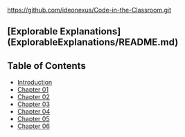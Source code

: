 
https://github.com/ideonexus/Code-in-the-Classroom.git

## [Explorable Explanations] (ExplorableExplanations/README.md) ##

## Table of Contents ##

<ul>
    <li><a href="http://htmlpreview.github.io/?">Introduction</a></li>
    <li><a href="http://htmlpreview.github.io/?">Chapter 01</a></li>
    <li><a href="http://htmlpreview.github.io/?">Chapter 02</a></li>
    <li><a href="http://htmlpreview.github.io/?">Chapter 03</a></li>
    <li><a href="http://htmlpreview.github.io/?">Chapter 04</a></li>
    <li><a href="http://htmlpreview.github.io/?">Chapter 05</a></li>
    <li><a href="http://htmlpreview.github.io/?">Chapter 06</a></li>
</ul>


